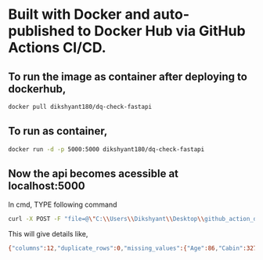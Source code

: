 # Built with Docker and auto-published to Docker Hub via GitHub Actions CI/CD.


## To run the image as container after deploying to dockerhub,

```bash
docker pull dikshyant180/dq-check-fastapi
```


## To run as container,

```bash
docker run -d -p 5000:5000 dikshyant180/dq-check-fastapi 
```

## Now the api becomes acessible at localhost:5000

In cmd, TYPE following command

```bash
curl -X POST -F "file=@\"C:\\Users\\Dikshyant\\Desktop\\github_action_docker\\tested.csv\"" http://localhost:5000/check

```

This will give details like,


```bash
{"columns":12,"duplicate_rows":0,"missing_values":{"Age":86,"Cabin":327,"Embarked":0,"Fare":1,"Name":0,"Parch":0,"PassengerId":0,"Pclass":0,"Sex":0,"SibSp":0,"Survived":0,"Ticket":0},"rows":418}
```
